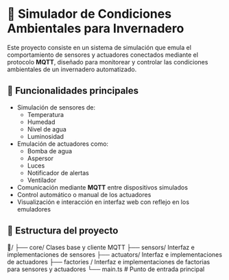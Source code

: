 # 🧪 Simulador de Condiciones Ambientales para Invernadero

Este proyecto consiste en un sistema de simulación que emula el comportamiento de sensores y actuadores conectados mediante el protocolo **MQTT**, diseñado para monitorear y controlar las condiciones ambientales de un invernadero automatizado.

## 🚀 Funcionalidades principales

- Simulación de sensores de:
  - Temperatura
  - Humedad
  - Nivel de agua
  - Luminosidad
- Emulación de actuadores como:
  - Bomba de agua
  - Aspersor
  - Luces
  - Notificador de alertas
  - Ventilador
- Comunicación mediante **MQTT** entre dispositivos simulados
- Control automático o manual de los actuadores
- Visualización e interacción en interfaz web con reflejo en los emuladores

## 🧱 Estructura del proyecto

📁/
├── core/ Clases base y cliente MQTT
├── sensors/ Interfaz e implementaciones de sensores
├── actuators/ Interfaz e implementaciones de actuadores
├── factories / Interfaz e implementaciones de factorias para sensores y actuadores
└── main.ts # Punto de entrada principal